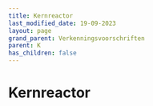 ```yaml
---
title: Kernreactor
last_modified_date: 19-09-2023
layout: page
grand_parent: Verkenningsvoorschriften
parent: K
has_children: false
---
```


Kernreactor
===========

